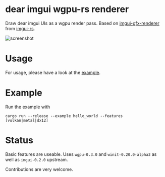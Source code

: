 # dear imgui wgpu-rs renderer

Draw dear imgui UIs as a wgpu render pass. Based on [imgui-gfx-renderer](https://github.com/Gekkio/imgui-rs/tree/master/imgui-gfx-renderer) from [imgui-rs](https://github.com/Gekkio/imgui-rs).

![screenshot](doc/img/screenshot.png)

# Usage

For usage, please have a look at the [example](examples/hello_world.rs).

# Example

Run the example with
```
cargo run --release --example hello_world --features [vulkan|metal|dx12]
```

# Status

Basic features are useable. Uses `wgpu-0.3.0` and `winit-0.20.0-alpha3` as well as `imgui-0.2.0` upstream.

Contributions are very welcome.
